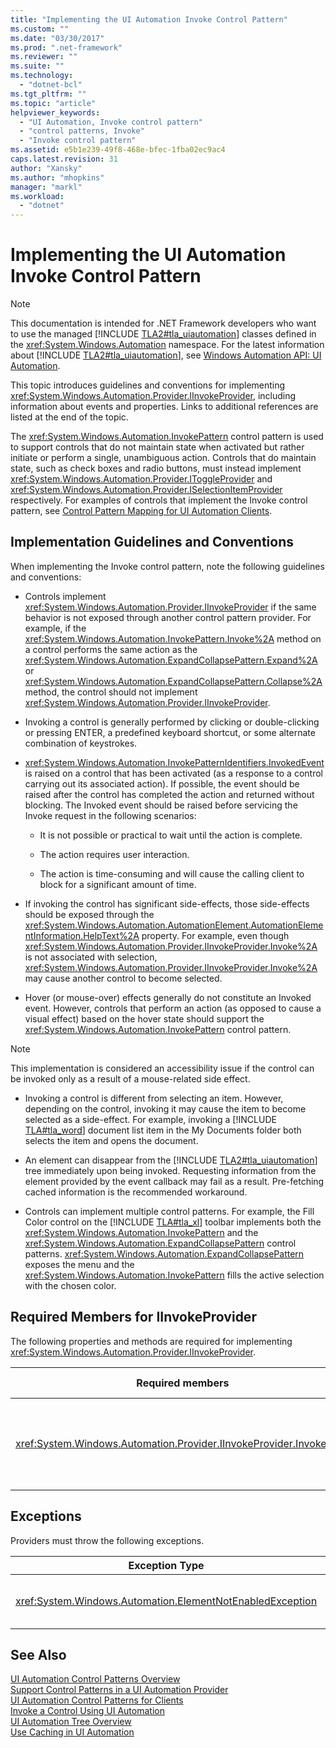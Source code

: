```yaml
---
title: "Implementing the UI Automation Invoke Control Pattern"
ms.custom: ""
ms.date: "03/30/2017"
ms.prod: ".net-framework"
ms.reviewer: ""
ms.suite: ""
ms.technology: 
  - "dotnet-bcl"
ms.tgt_pltfrm: ""
ms.topic: "article"
helpviewer_keywords: 
  - "UI Automation, Invoke control pattern"
  - "control patterns, Invoke"
  - "Invoke control pattern"
ms.assetid: e5b1e239-49f8-468e-bfec-1fba02ec9ac4
caps.latest.revision: 31
author: "Xansky"
ms.author: "mhopkins"
manager: "markl"
ms.workload: 
  - "dotnet"
---
```

# Implementing the UI Automation Invoke Control Pattern
> [!NOTE]
>  This documentation is intended for .NET Framework developers who want to use the managed [!INCLUDE [TLA2#tla_uiautomation](../../../includes/tla2sharptla-uiautomation-md.md)] classes defined in the <xref:System.Windows.Automation> namespace. For the latest information about [!INCLUDE [TLA2#tla_uiautomation](../../../includes/tla2sharptla-uiautomation-md.md)], see [Windows Automation API: UI Automation](http://go.microsoft.com/fwlink/?LinkID=156746).  
  
 This topic introduces guidelines and conventions for implementing <xref:System.Windows.Automation.Provider.IInvokeProvider>, including information about events and properties. Links to additional references are listed at the end of the topic.  
  
 The <xref:System.Windows.Automation.InvokePattern> control pattern is used to support controls that do not maintain state when activated but rather initiate or perform a single, unambiguous action. Controls that do maintain state, such as check boxes and radio buttons, must instead implement <xref:System.Windows.Automation.Provider.IToggleProvider> and <xref:System.Windows.Automation.Provider.ISelectionItemProvider> respectively. For examples of controls that implement the Invoke control pattern, see [Control Pattern Mapping for UI Automation Clients](../../../docs/framework/ui-automation/control-pattern-mapping-for-ui-automation-clients.md).  
  
<a name="Implementation_Guidelines_and_Conventions"></a>   
## Implementation Guidelines and Conventions  
 When implementing the Invoke control pattern, note the following guidelines and conventions:  
  
-   Controls implement <xref:System.Windows.Automation.Provider.IInvokeProvider> if the same behavior is not exposed through another control pattern provider. For example, if the <xref:System.Windows.Automation.InvokePattern.Invoke%2A> method on a control performs the same action as the <xref:System.Windows.Automation.ExpandCollapsePattern.Expand%2A> or <xref:System.Windows.Automation.ExpandCollapsePattern.Collapse%2A> method, the control should not implement <xref:System.Windows.Automation.Provider.IInvokeProvider>.  
  
-   Invoking a control is generally performed by clicking or double-clicking or pressing ENTER, a predefined keyboard shortcut, or some alternate combination of keystrokes.  
  
-   <xref:System.Windows.Automation.InvokePatternIdentifiers.InvokedEvent> is raised on a control that has been activated (as a response to a control carrying out its associated action). If possible, the event should be raised after the control has completed the action and returned without blocking. The Invoked event should be raised before servicing the Invoke request in the following scenarios:  
  
    -   It is not possible or practical to wait until the action is complete.  
  
    -   The action requires user interaction.  
  
    -   The action is time-consuming and will cause the calling client to block for a significant amount of time.  
  
-   If invoking the control has significant side-effects, those side-effects should be exposed through the <xref:System.Windows.Automation.AutomationElement.AutomationElementInformation.HelpText%2A> property. For example, even though <xref:System.Windows.Automation.Provider.IInvokeProvider.Invoke%2A> is not associated with selection, <xref:System.Windows.Automation.Provider.IInvokeProvider.Invoke%2A> may cause another control to become selected.  
  
-   Hover (or mouse-over) effects generally do not constitute an Invoked event. However, controls that perform an action (as opposed to cause a visual effect) based on the hover state should support the <xref:System.Windows.Automation.InvokePattern> control pattern.  
  
> [!NOTE]
>  This implementation is considered an accessibility issue if the control can be invoked only as a result of a mouse-related side effect.  
  
- Invoking a control is different from selecting an item. However, depending on the control, invoking it may cause the item to become selected as a side-effect. For example, invoking a [!INCLUDE [TLA#tla_word](../../../includes/tlasharptla-word-md.md)] document list item in the My Documents folder both selects the item and opens the document.  
  
- An element can disappear from the [!INCLUDE [TLA2#tla_uiautomation](../../../includes/tla2sharptla-uiautomation-md.md)] tree immediately upon being invoked. Requesting information from the element provided by the event callback may fail as a result. Pre-fetching cached information is the recommended workaround.  
  
- Controls can implement multiple control patterns. For example, the Fill Color control on the [!INCLUDE [TLA#tla_xl](../../../includes/tlasharptla-xl-md.md)] toolbar implements both the <xref:System.Windows.Automation.InvokePattern> and the <xref:System.Windows.Automation.ExpandCollapsePattern> control patterns. <xref:System.Windows.Automation.ExpandCollapsePattern> exposes the menu and the <xref:System.Windows.Automation.InvokePattern> fills the active selection with the chosen color.  
  
<a name="Required_Members_for_the_IValueProvider_Interface"></a>   
## Required Members for IInvokeProvider  
 The following properties and methods are required for implementing <xref:System.Windows.Automation.Provider.IInvokeProvider>.  
  
|Required members|Member type|Notes|  
|----------------------|-----------------|-----------|  
|<xref:System.Windows.Automation.Provider.IInvokeProvider.Invoke%2A>|method|<xref:System.Windows.Automation.Provider.IInvokeProvider.Invoke%2A> is an asynchronous call and must return immediately without blocking.<br /><br /> This behavior is particularly critical for controls that, directly or indirectly, launch a modal dialog when invoked. Any UI Automation client that instigated the event will remain blocked until the modal dialog is closed.|  
  
<a name="Exceptions"></a>   
## Exceptions  
 Providers must throw the following exceptions.  
  
|Exception Type|Condition|  
|--------------------|---------------|  
|<xref:System.Windows.Automation.ElementNotEnabledException>|If the control is not enabled.|  
  
## See Also  
 [UI Automation Control Patterns Overview](../../../docs/framework/ui-automation/ui-automation-control-patterns-overview.md)  
 [Support Control Patterns in a UI Automation Provider](../../../docs/framework/ui-automation/support-control-patterns-in-a-ui-automation-provider.md)  
 [UI Automation Control Patterns for Clients](../../../docs/framework/ui-automation/ui-automation-control-patterns-for-clients.md)  
 [Invoke a Control Using UI Automation](../../../docs/framework/ui-automation/invoke-a-control-using-ui-automation.md)  
 [UI Automation Tree Overview](../../../docs/framework/ui-automation/ui-automation-tree-overview.md)  
 [Use Caching in UI Automation](../../../docs/framework/ui-automation/use-caching-in-ui-automation.md)
